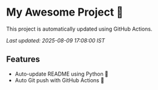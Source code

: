 # My Awesome Project 🚀

This project is automatically updated using GitHub Actions.

_Last updated: 2025-08-09 17:08:00 IST_

## Features
- Auto-update README using Python 🐍
- Auto Git push with GitHub Actions 🤖
